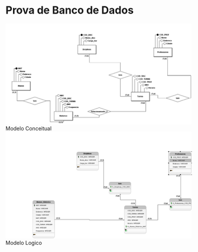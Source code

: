 # Prova de Banco de Dados

<img src="avaliacao_bamco de dados.png">
Modelo Conceitual

<img src="provabancodedados.png">
Modelo Logico
